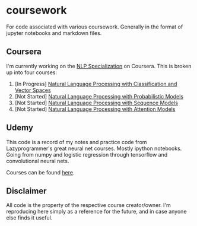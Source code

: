# coursework
For code associated with various coursework. Generally in the format of jupyter notebooks and markdown files.

## Coursera
I'm currently working on the [NLP Specialization](https://www.coursera.org/specializations/natural-language-processing) on Coursera. This is broken up into four courses:
1. [In Progress] [Natural Language Processing with Classification and Vector Spaces](https://www.coursera.org/learn/classification-vector-spaces-in-nlp)
2. [Not Started] [Natural Language Processing with Probabilistic Models](https://www.coursera.org/learn/probabilistic-models-in-nlp)
3. [Not Started] [Natural Language Processing with Sequence Models](https://www.coursera.org/learn/sequence-models-in-nlp)
4. [Not Started] [Natural Language Processing with Attention Models](https://www.coursera.org/specializations/natural-language-processing#courses)

## Udemy
This code is a record of my notes and practice code from Lazyprogrammer's great neural net courses. Mostly ipython notebooks. Going from numpy and logistic regression through tensorflow and convolutional neural nets.

Courses can be found [here](https://www.udemy.com/user/lazy-programmer/).

## Disclaimer
All code is the property of the respective course creator/owner. I'm reproducing here simply as a reference for the future, and in case anyone else finds it useful.